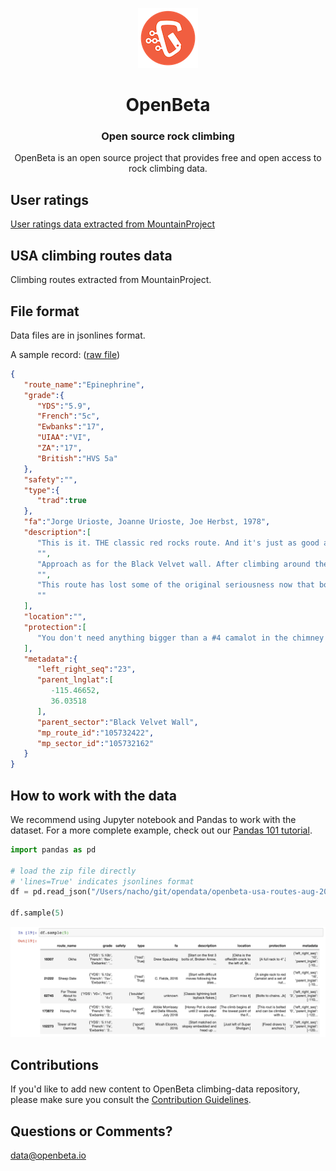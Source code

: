 <p align="center">
   <a href="https://openbeta.io" rel="nofollow"><img src="./openbeta-logo.png" width="96" alt="OpenBeta logo"></a>
</p>
<h1 align="center">OpenBeta</h1>
<h3 align="center">Open source rock climbing</h3>
<p align="center">OpenBeta is an open source project that provides free and open access to rock climbing data.
</p>

## User ratings
[User ratings data extracted from MountainProject](./ratings)

## USA climbing routes data

Climbing routes extracted from MountainProject.

## File format
Data files are in jsonlines format. 

A sample record: ([raw file](./epinephrine-sample.jsonlines))

```json
{
   "route_name":"Epinephrine",
   "grade":{
      "YDS":"5.9",
      "French":"5c",
      "Ewbanks":"17",
      "UIAA":"VI",
      "ZA":"17",
      "British":"HVS 5a"
   },
   "safety":"",
   "type":{
      "trad":true
   },
   "fa":"Jorge Urioste, Joanne Urioste, Joe Herbst, 1978",
   "description":[
      "This is it. THE classic red rocks route. And it's just as good as everyone says it is.",
      "",
      "Approach as for the Black Velvet wall. After climbing around the chockstone, return to the stream bed and walk another minute or two upstream. The bolts on the first pitch will be easily spotted on the left.",
      "",
      "This route has lost some of the original seriousness now that bolted anchors have been placed all the way up. This speeds things up considerably and provides an easy retreat if needed. You'll need two ropes if you intend to rap the route.",
      ""
   ],
   "location":"",
   "protection":[
      "You don't need anything bigger than a #4 camalot in the chimney pitches. A 3, 3.5, and 4 camalot and perhaps a #11 hex, combined with the existing fixed gear, should get you up the chimney without much mental stress."
   ],
   "metadata":{
      "left_right_seq":"23",
      "parent_lnglat":[
         -115.46652,
         36.03518
      ],
      "parent_sector":"Black Velvet Wall",
      "mp_route_id":"105732422",
      "mp_sector_id":"105732162"
   }
}
```

## How to work with the data
We recommend using Jupyter notebook and Pandas to work with the dataset.  For a more complete example, check out our [Pandas 101 tutorial](https://openbeta.substack.com/p/pandas-101-visualize-usa-rock-climbing).

```python
import pandas as pd

# load the zip file directly
# 'lines=True' indicates jsonlines format
df = pd.read_json("/Users/nacho/git/opendata/openbeta-usa-routes-aug-2020.zip", lines=True)

df.sample(5)
```

![sample data](dataset-sample.png "Sample data")

## Contributions

If you'd like to add new content to OpenBeta climbing-data repository, please make sure you consult the [Contribution Guidelines](./CONTRIBUTING.md).

## Questions or Comments?
[data@openbeta.io](mailto:data@openbeta.io)
